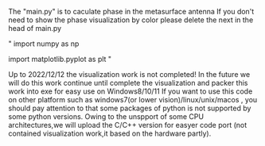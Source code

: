   The "main.py" is to caculate phase in the metasurface antenna 
  If you don't need to show the phase visualization by color please delete the next in the head of main.py

"
import numpy as np

import matplotlib.pyplot as  plt
"

  Up to  2022/12/12 the visualization work is not completed!
  In the future we will do this work continue until complete the visualization and packer this work into exe for easy use on Windows8/10/11
  If you want to use this code on other platform such as windows7(or lower vision)/linux/unix/macos , you should pay attention to that some packages of python is not supported by some python versions.
  Owing to the unspport of some CPU architectures,we will upload the C/C++ version for easyer code port (not contained visualization work,it based on the hardware partly).
